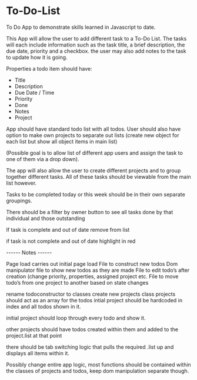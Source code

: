 # To-Do-List
To Do App to demonstrate skills learned in Javascript to date.

This App will allow the user to add different task to a To-Do List. The tasks will each include information such as the task title, a brief description, the due date, priority and a checkbox. the user may also add notes to the task to update how it is going.


Properties a todo item should have:

- Title
- Description
- Due Date / Time
- Priority
- Done
- Notes
- Project

App should have standard todo list with all todos.
User should also have option to make own projects to separate out lists (create new object for each list but show all object items in main list)

(Possible goal is to allow list of different app users and assign the task to one of them via a drop down).

The app will also allow the user to create different projects and to group together different tasks. All of these tasks should be viewable from the main list however.

Tasks to be completed today or this week should be in their own separate groupings.

There should be a filter by owner button to see all tasks done by that individual and those outstanding

If task is complete and out of date remove from list

if task is not complete and out of date highlight in red


------ Notes ------

Page load carries out initial page load
File to construct new todos
Dom manipulator file to show new todos as they are made
File to edit todo’s after creation (change priority, properties, assigned project etc.
File to move todo’s from one project to another based on state changes

rename todoconstructor to classes 
create new projects class
projects should act as an array for the todos
intial project should be hardcoded in index and all todos shown in it.

initial project should loop through every todo and show it.

other projects should have todos created within them and added to the project.list at that point

there should be tab switching logic that pulls the required .list up and displays all items within it.


Possibly change entire app logic, most functions should be contained within the classes of projects and todos, keep dom manipulation separate though.
